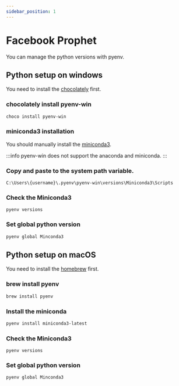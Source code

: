 ```yaml
---
sidebar_position: 1
---
```


# Facebook Prophet

You can manage the python versions with pyenv.

## Python setup on windows

You need to install the [chocolately](https://chocolatey.org/install) first.

### chocolately install pyenv-win
```bash
choco install pyenv-win
```

### miniconda3 installation

You should manually install the [miniconda3](https://docs.conda.io/en/latest/miniconda.html).

:::info
pyenv-win does not support the anaconda and miniconda.
:::

### Copy and paste to the system path variable.
```
C:\Users\{username}\.pyenv\pyenv-win\versions\Miniconda3\Scripts
```

### Check the Miniconda3 
```
pyenv versions
```

### Set global python version
```bash
pyenv global Minconda3
```

## Python setup on macOS

You need to install the [homebrew](https://brew.sh/) first.

### brew install pyenv 
```bash
brew install pyenv
```

### Install the miniconda
```bash
pyenv install miniconda3-latest
```

### Check the Miniconda3 
```
pyenv versions
```

### Set global python version
```bash
pyenv global Minconda3
```